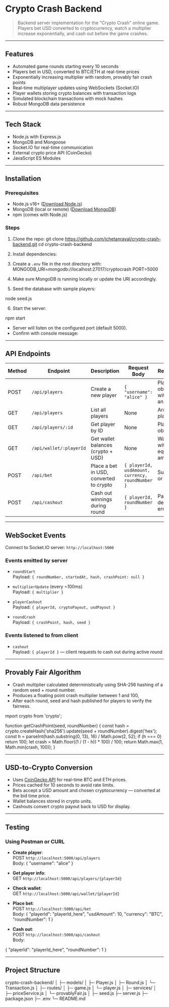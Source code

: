 # Crypto Crash Backend

> Backend server implementation for the "Crypto Crash" online game.  
> Players bet USD converted to cryptocurrency, watch a multiplier increase exponentially, and cash out before the game crashes.

---

## Features

- Automated game rounds starting every 10 seconds
- Players bet in USD, converted to BTC/ETH at real-time prices
- Exponentially increasing multiplier with random, provably fair crash points
- Real-time multiplayer updates using WebSockets (Socket.IO)
- Player wallets storing crypto balances with transaction logs
- Simulated blockchain transactions with mock hashes
- Robust MongoDB data persistence

---

## Tech Stack

- Node.js with Express.js
- MongoDB and Mongoose
- Socket.IO for real-time communication
- External crypto price API (CoinGecko)
- JavaScript ES Modules

---

## Installation

### Prerequisites

- Node.js v16+ ([Download Node.js](https://nodejs.org/))
- MongoDB (local or remote) ([Download MongoDB](https://www.mongodb.com/try/download/community))
- npm (comes with Node.js)

### Steps

1. Clone the repo:
   git clone https://github.com/ichetanraval/crypto-crash-backend.git
   cd crypto-crash-backend


2. Install dependencies:


3. Create a `.env` file in the root directory with:
MONGODB_URI=mongodb://localhost:27017/cryptocrash
PORT=5000


4. Make sure MongoDB is running locally or update the URI accordingly.

5. Seed the database with sample players:

node seed.js


6. Start the server:

npm start


- Server will listen on the configured port (default 5000).  
- Confirm with console message:  


---

## API Endpoints

| Method | Endpoint              | Description                           | Request Body                      | Response                            |
|--------|-----------------------|------------------------------------|----------------------------------|-----------------------------------|
| POST   | `/api/players`        | Create a new player                 | `{ "username": "alice" }`          | Player object with ID and wallet  |
| GET    | `/api/players`        | List all players                   | None                             | Array of players                   |
| GET    | `/api/players/:id`    | Get player by ID                   | None                             | Player object                     |
| GET    | `/api/wallet/:playerId` | Get wallet balances (crypto + USD) | None                             | Wallet with USD equivalent amounts|
| POST   | `/api/bet`            | Place a bet in USD, converted to crypto | `{ playerId, usdAmount, currency, roundNumber }` | Success or error              |
| POST   | `/api/cashout`        | Cash out winnings during round      | `{ playerId, roundNumber }`      | Payout details or error            |

---

## WebSocket Events

Connect to Socket.IO server: `http://localhost:5000`

### Events emitted by server

- `roundStart`  
Payload: `{ roundNumber, startedAt, hash, crashPoint: null }`

- `multiplierUpdate` (every ~100ms)  
Payload: `{ multiplier }`

- `playerCashout`  
Payload: `{ playerId, cryptoPayout, usdPayout }`

- `roundCrash`  
Payload: `{ crashPoint, hash, seed }`

### Events listened to from client

- `cashout`  
Payload: `{ playerId }` — client requests to cash out during active round

---

## Provably Fair Algorithm

- Crash multiplier calculated deterministically using SHA-256 hashing of a random seed + round number.
- Produces a floating point crash multiplier between 1 and 100,
- After each round, seed and hash published for players to verify the fairness.

mport crypto from 'crypto';

function getCrashPoint(seed, roundNumber) {
const hash = crypto.createHash('sha256').update(seed + roundNumber).digest('hex');
const h = parseInt(hash.substring(0, 13), 16) / Math.pow(2, 52);
if (h === 0) return 100;
let crash = Math.floor((1 / (1 - h)) * 100) / 100;
return Math.max(1, Math.min(crash, 100));
}


---

## USD-to-Crypto Conversion

- Uses [CoinGecko API](https://www.coingecko.com/en/api) for real-time BTC and ETH prices.
- Prices cached for 10 seconds to avoid rate limits.
- Bets accept a USD amount and chosen cryptocurrency — converted at the bid time price.
- Wallet balances stored in crypto units.
- Cashouts convert crypto payout back to USD for display.

---

## Testing

### Using Postman or CURL

- **Create player**:  
  POST `http://localhost:5000/api/players`  
  Body:
{
"username": "alice"
}


- **Get player info**:  
GET `http://localhost:5000/api/players/{playerId}`

- **Check wallet**:  
GET `http://localhost:5000/api/wallet/{playerId}`

- **Place bet**:  
POST `http://localhost:5000/api/bet`  
Body:
{
"playerId": "playerId_here",
"usdAmount": 10,
"currency": "BTC",
"roundNumber": 1
}


- **Cash out**:  
POST `http://localhost:5000/api/cashout`  
Body:

{
"playerId": "playerId_here",
"roundNumber": 1
}


---

## Project Structure

crypto-crash-backend/
│
├─ models/
│ ├─ Player.js
│ ├─ Round.js
│ └─ Transaction.js
│
├─ routes/
│ ├─ game.js
│ └─ player.js
│
├─ services/
│ ├─ priceService.js
│ └─ provablyFair.js
│
├─ seed.js
├─ server.js
├─ package.json
├─ .env
└─ README.md

